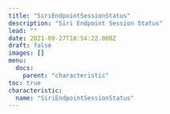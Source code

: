 ```yaml
---
title: "SiriEndpointSessionStatus"
description: "Siri Endpoint Session Status"
lead: ""
date: 2021-09-27T18:54:22.000Z
draft: false
images: []
menu:
  docs:
    parent: "characteristic"
toc: true
characteristic:
  name: "SiriEndpointSessionStatus"
---
```

